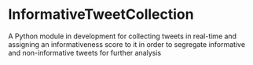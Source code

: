 # InformativeTweetCollection
A Python module in development for collecting tweets in real-time and assigning an informativeness score to it in order to segregate informative and non-informative tweets for further analysis
